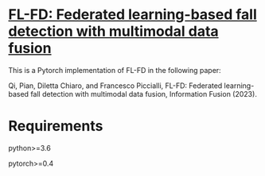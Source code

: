 # [FL-FD: Federated learning-based fall detection with multimodal data fusion]([http://www.baidu.com/](https://www.sciencedirect.com/science/article/pii/S1566253523002063))
This is a Pytorch implementation of FL-FD in the following paper:

Qi, Pian, Diletta Chiaro, and Francesco Piccialli, FL-FD: Federated learning-based fall detection with multimodal data fusion, Information Fusion (2023).


# Requirements
python>=3.6

pytorch>=0.4
